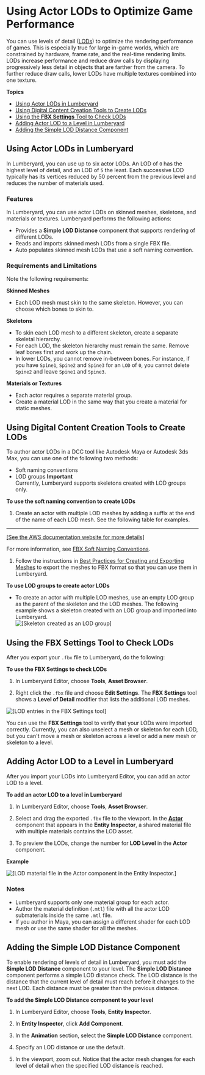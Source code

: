 # Using Actor LODs to Optimize Game Performance<a name="using-actor-LODs-optimize-game-performance"></a>

You can use levels of detail \([LODs](https://docs.aws.amazon.com/lumberyard/latest/userguide/ly-glos-chap.html#lod)\) to optimize the rendering performance of games\. This is especially true for large in\-game worlds, which are constrained by hardware, frame rate, and the real\-time rendering limits\. LODs increase performance and reduce draw calls by displaying progressively less detail in objects that are farther from the camera\. To further reduce draw calls, lower LODs have multiple textures combined into one texture\.

**Topics**
+ [Using Actor LODs in Lumberyard](#optimize-character-fbx-settings-lod-in-lumberyard)
+ [Using Digital Content Creation Tools to Create LODs](#using-dccs-to-create-lods-for-character-fbx-settings)
+ [Using the **FBX Settings** Tool to Check LODs](#using-fbx-settings-tool-to-check-lods-character-fbx-settings)
+ [Adding Actor LOD to a Level in Lumberyard](#adding-actor-lod-to-a-level-in-lumberyard)
+ [Adding the Simple LOD Distance Component](#adding-simple-lod-distance-component)

## Using Actor LODs in Lumberyard<a name="optimize-character-fbx-settings-lod-in-lumberyard"></a>

In Lumberyard, you can use up to six actor LODs\. An LOD of `0` has the highest level of detail, and an LOD of `5` the least\. Each successive LOD typically has its vertices reduced by 50 percent from the previous level and reduces the number of materials used\.

### Features<a name="optimize-lod-features-for-character-fbx-settings"></a>

In Lumberyard, you can use actor LODs on skinned meshes, skeletons, and materials or textures\. Lumberyard performs the following actions:
+ Provides a **Simple LOD Distance** component that supports rendering of different LODs\.
+ Reads and imports skinned mesh LODs from a single FBX file\.
+ Auto populates skinned mesh LODs that use a soft naming convention\.

### Requirements and Limitations<a name="requirements-and-limitations-for-character-fbx-settings-lod"></a>

Note the following requirements:

**Skinned Meshes**
+ Each LOD mesh must skin to the same skeleton\. However, you can choose which bones to skin to\.

**Skeletons**
+ To skin each LOD mesh to a different skeleton, create a separate skeletal hierarchy\.
+ For each LOD, the skeleton hierarchy must remain the same\. Remove leaf bones first and work up the chain\.
+ In lower LODs, you cannot remove in\-between bones\. For instance, if you have `Spine1`, `Spine2` and `Spine3` for an `LOD` of `0`, you cannot delete `Spine2` and leave `Spine1` and `Spine3`\.

**Materials or Textures**
+ Each actor requires a separate material group\.
+ Create a material LOD in the same way that you create a material for static meshes\.

## Using Digital Content Creation Tools to Create LODs<a name="using-dccs-to-create-lods-for-character-fbx-settings"></a>

To author actor LODs in a DCC tool like Autodesk Maya or Autodesk 3ds Max, you can use one of the following two methods:
+ Soft naming conventions
+ LOD groups
**Important**  
Currently, Lumberyard supports skeletons created with LOD groups only\.

**To use the soft naming convention to create LODs**

1. Create an actor with multiple LOD meshes by adding a suffix at the end of the name of each LOD mesh\. See the following table for examples\.  
****    
[\[See the AWS documentation website for more details\]](http://docs.aws.amazon.com/lumberyard/latest/userguide/using-actor-LODs-optimize-game-performance.html)

   For more information, see [FBX Soft Naming Conventions](char-fbx-importer-soft-naming.md)\.

1. Follow the instructions in [Best Practices for Creating and Exporting Meshes](char-fbx-importer-best-practices.md) to export the meshes to FBX format so that you can use them in Lumberyard\.

**To use LOD groups to create actor LODs**
+ To create an actor with multiple LOD meshes, use an empty LOD group as the parent of the skeleton and the LOD meshes\. The following example shows a skeleton created with an LOD group and imported into Lumberyard\.  
![\[Skeleton created as an LOD group\]](http://docs.aws.amazon.com/lumberyard/latest/userguide/images/character-fbx-settings-lod-optimize-0.png)

## Using the **FBX Settings** Tool to Check LODs<a name="using-fbx-settings-tool-to-check-lods-character-fbx-settings"></a>

After you export your `.fbx` file to Lumberyard, do the following:

**To use the **FBX Settings** to check LODs**

1. In Lumberyard Editor, choose **Tools**, **Asset Browser**\.

1. Right click the `.fbx` file and choose **Edit Settings**\. The ****FBX Settings**** tool shows a **Level of Detail** modifier that lists the additional LOD meshes\.

![\[LOD entries in the FBX Settings tool\]](http://docs.aws.amazon.com/lumberyard/latest/userguide/images/character-fbx-settings-lod-optimize-1.png)

You can use the ****FBX Settings**** tool to verify that your LODs were imported correctly\. Currently, you can also unselect a mesh or skeleton for each LOD, but you can't move a mesh or skeleton across a level or add a new mesh or skeleton to a level\.

## Adding Actor LOD to a Level in Lumberyard<a name="adding-actor-lod-to-a-level-in-lumberyard"></a>

After you import your LODs into Lumberyard Editor, you can add an actor LOD to a level\.

**To add an actor LOD to a level in Lumberyard**

1. In Lumberyard Editor, choose **Tools**, **Asset Browser**\.

1. Select and drag the exported `.fbx` file to the viewport\. In the **[Actor](component-actor.md)** component that appears in the **Entity Inspector**, a shared material file with multiple materials contains the LOD asset\.

1. To preview the LODs, change the number for **LOD Level** in the **Actor** component\.

**Example**  

![\[LOD material file in the Actor component in the Entity Inspector.\]](http://docs.aws.amazon.com/lumberyard/latest/userguide/images/character-fbx-settings-lod-optimize-2.png)

### Notes<a name="character-fbx-settings-lod-optimize-notes"></a>
+ Lumberyard supports only one material group for each actor\.
+ Author the material definition \(`.mtl`\) file with all the actor LOD submaterials inside the same `.mtl` file\.
+ If you author in Maya, you can assign a different shader for each LOD mesh or use the same shader for all the meshes\.

## Adding the Simple LOD Distance Component<a name="adding-simple-lod-distance-component"></a>

To enable rendering of levels of detail in Lumberyard, you must add the **Simple LOD Distance** component to your level\. The **Simple LOD Distance** component performs a simple LOD distance check\. The LOD distance is the distance that the current level of detail must reach before it changes to the next LOD\. Each distance must be greater than the previous distance\.

**To add the Simple LOD Distance component to your level**

1. In Lumberyard Editor, choose **Tools**, **Entity Inspector**\.

1. In **Entity Inspector**, click **Add Component**\.

1. In the **Animation** section, select the **Simple LOD Distance** component\.

1. Specify an LOD distance or use the default\.

1. In the viewport, zoom out\. Notice that the actor mesh changes for each level of detail when the specified LOD distance is reached\.